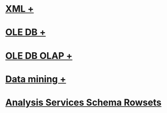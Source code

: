 # [XML +](../../analysis-services/schema-rowsets/xml/discover-calc-dependency-rowset.md)
# [OLE DB +](../../analysis-services/schema-rowsets/ole-db/dbschema-catalogs-rowset.md)
# [OLE DB OLAP +](../../analysis-services/schema-rowsets/ole-db-olap/discover-instances-rowset.md)
# [Data mining +](../../analysis-services/schema-rowsets/data-mining/data-mining-schema-rowsets.md)
# [Analysis Services Schema Rowsets](analysis-services-schema-rowsets.md)
